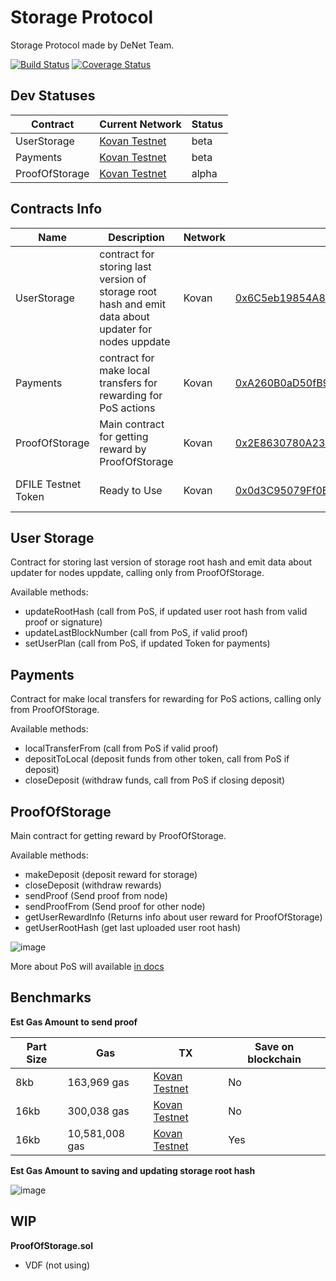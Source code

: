 # Storage Protocol

Storage Protocol made by DeNet Team.

[![Build Status](https://github.com/denetpro/storage-protocol/workflows/CI/badge.svg)](https://github.com/denetpro/storage-protocol/actions)
[![Coverage Status](https://coveralls.io/repos/github/denetpro/storage-protocol/badge.svg?branch=to-deploy)](https://coveralls.io/github/denetpro/storage-protocol/?branch=to-deploy)


## Dev Statuses

|Contract|Current Network|Status
|---|---|---|
|UserStorage|[Kovan Testnet](https://kovan.etherscan.io/address/0x6C5eb19854A80037C7E911128CFF13E81841A40F#events)|beta
|Payments|[Kovan Testnet](https://kovan.etherscan.io/address/0xA260B0aD50fB996cEffa614bAb75846E06991622#events)|beta
|ProofOfStorage|[Kovan Testnet](https://kovan.etherscan.io/address/0x2E8630780A231E8bCf12Ba1172bEB9055deEBF8B)|alpha


## Contracts Info

Name|Description|Network|Address|Updated
|---|---|---|---|---|
|UserStorage|contract for storing last version of storage root hash and emit data about updater for nodes uppdate|Kovan|[0x6C5eb19854A80037C7E911128CFF13E81841A40F](https://kovan.etherscan.io/address/0x6C5eb19854A80037C7E911128CFF13E81841A40F)|May-26-2021 
|Payments|contract for make local transfers for rewarding for PoS actions|Kovan|[0xA260B0aD50fB996cEffa614bAb75846E06991622](https://kovan.etherscan.io/address/0xA260B0aD50fB996cEffa614bAb75846E06991622)|Jul-02-2021
|ProofOfStorage|Main contract for getting reward by ProofOfStorage|Kovan|[0x2E8630780A231E8bCf12Ba1172bEB9055deEBF8B](https://kovan.etherscan.io/address/0x2E8630780A231E8bCf12Ba1172bEB9055deEBF8B)|May-22-2021
|DFILE Testnet Token|Ready to Use|Kovan|[0x0d3C95079Ff0B4cf055a65EF4b63BbB047456848](https://kovan.etherscan.io/address/0x0d3C95079Ff0B4cf055a65EF4b63BbB047456848)|May-21-2021

## User Storage

Contract for storing last version of storage root hash and emit data about updater for nodes uppdate, calling only from ProofOfStorage.

Available methods:

- updateRootHash (call from PoS, if updated user root hash from valid proof or signature)
- updateLastBlockNumber (call from PoS, if valid proof)
- setUserPlan (call from PoS, if updated Token for payments)


## Payments

Contract for make local transfers for rewarding for PoS actions, calling only from ProofOfStorage.

Available methods:

- localTransferFrom (call from PoS if valid proof)
- depositToLocal (deposit funds from other token, call from PoS if deposit)
- closeDeposit (withdraw funds, call from PoS if closing deposit)

## ProofOfStorage

Main contract for getting reward by ProofOfStorage.

Available methods:

- makeDeposit (deposit reward for storage)
- closeDeposit (withdraw rewards)
- sendProof (Send proof from node)
- sendProofFrom (Send proof for other node)
- getUserRewardInfo (Returns info about user reward for ProofOfStorage)
- getUserRootHash (get last uploaded user root hash)


![image](https://user-images.githubusercontent.com/9944728/130633580-071a0333-bb7b-4381-b8fc-6d386cb4154a.png)

More about PoS will available [in docs](/docs/digital%20paper.pdf)

## Benchmarks

 **Est Gas Amount to send proof**
 
|Part Size|Gas|TX|Save on blockchain|
|---|---|---|---|
|8kb|163,969 gas|[Kovan Testnet](https://kovan.etherscan.io/tx/0xeeac74efd55becef0c70d4f0e599d37c43a848bcf2fbd6527f356e1e21282607)|No|
|16kb|300,038 gas|[Kovan Testnet](https://kovan.etherscan.io/tx/0xf48703c458954ba0e4609f18dce721a24a003db68565a9f354472e4edf687113)|No|
|16kb|10,581,008 gas|[Kovan Testnet](https://kovan.etherscan.io/tx/0xcdca6a4c3b8db736a4c75925255423bdffeddd4b12c38f3e68caa5b083c8f7fe)|Yes|

 **Est Gas Amount to saving and updating storage root hash**
 
![image](https://user-images.githubusercontent.com/9944728/130641639-c150d81b-2090-4945-8949-82a2d8a5ffaf.png)

## WIP 

 **ProofOfStorage.sol**

- VDF (not using)
